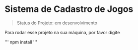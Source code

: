 <h1>Sistema de Cadastro de Jogos</h1>

>Status do Projeto: em desenvolvimento

Para rodar esse projeto na sua máquina, por favor digite

'''
npm install
'''

